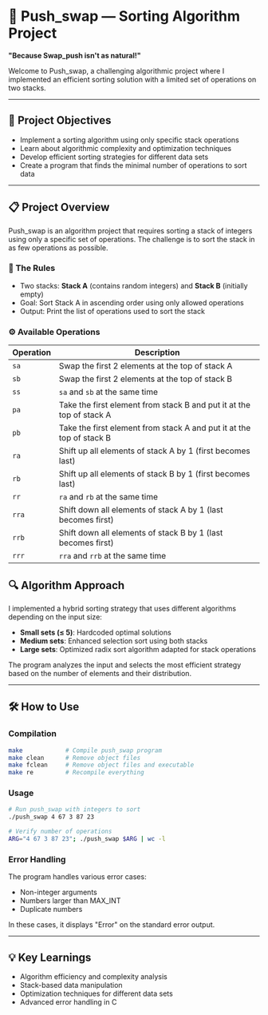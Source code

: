 # 🔄 Push_swap — Sorting Algorithm Project

**"Because Swap_push isn't as natural!"**

Welcome to Push_swap, a challenging algorithmic project where I implemented an efficient sorting solution with a limited set of operations on two stacks.

---

## 🎯 Project Objectives

- Implement a sorting algorithm using only specific stack operations
- Learn about algorithmic complexity and optimization techniques
- Develop efficient sorting strategies for different data sets
- Create a program that finds the minimal number of operations to sort data

---

## 📋 Project Overview

Push_swap is an algorithm project that requires sorting a stack of integers using only a specific set of operations. The challenge is to sort the stack in as few operations as possible.

### 🧮 The Rules

- Two stacks: **Stack A** (contains random integers) and **Stack B** (initially empty)
- Goal: Sort Stack A in ascending order using only allowed operations
- Output: Print the list of operations used to sort the stack

### ⚙️ Available Operations

| Operation | Description |
|-----------|-------------|
| `sa` | Swap the first 2 elements at the top of stack A |
| `sb` | Swap the first 2 elements at the top of stack B |
| `ss` | `sa` and `sb` at the same time |
| `pa` | Take the first element from stack B and put it at the top of stack A |
| `pb` | Take the first element from stack A and put it at the top of stack B |
| `ra` | Shift up all elements of stack A by 1 (first becomes last) |
| `rb` | Shift up all elements of stack B by 1 (first becomes last) |
| `rr` | `ra` and `rb` at the same time |
| `rra` | Shift down all elements of stack A by 1 (last becomes first) |
| `rrb` | Shift down all elements of stack B by 1 (last becomes first) |
| `rrr` | `rra` and `rrb` at the same time |


## 🔍 Algorithm Approach

I implemented a hybrid sorting strategy that uses different algorithms depending on the input size:

- **Small sets (≤ 5)**: Hardcoded optimal solutions
- **Medium sets**: Enhanced selection sort using both stacks
- **Large sets**: Optimized radix sort algorithm adapted for stack operations

The program analyzes the input and selects the most efficient strategy based on the number of elements and their distribution.

---

## 🛠️ How to Use

### Compilation

```bash
make            # Compile push_swap program
make clean      # Remove object files
make fclean     # Remove object files and executable
make re         # Recompile everything
```

### Usage

```bash
# Run push_swap with integers to sort
./push_swap 4 67 3 87 23

# Verify number of operations
ARG="4 67 3 87 23"; ./push_swap $ARG | wc -l
```

### Error Handling

The program handles various error cases:
- Non-integer arguments
- Numbers larger than MAX_INT
- Duplicate numbers

In these cases, it displays "Error" on the standard error output.

---

## 💡 Key Learnings

- Algorithm efficiency and complexity analysis
- Stack-based data manipulation
- Optimization techniques for different data sets
- Advanced error handling in C